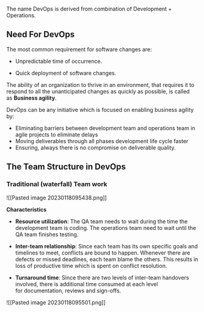 
The name DevOps is derived from combination of Development + Operations.

## Need For DevOps

The most common requirement for software changes are:

-   Unpredictable time of occurrence.
    
-   Quick deployment of software changes.

The ability of an organization to thrive in an environment, that requires it to respond to all the unanticipated changes as quickly as possible, is called as **Business agility**.

DevOps can be any initiative which is focused on enabling business agility by:

-   Eliminating barriers between development team and operations team in agile projects to eliminate delays
-   Moving deliverables through all phases development life cycle faster
-   Ensuring, always there is no compromise on deliverable quality.

## The Team Structure in DevOps

### Traditional (waterfall) Team work

![[Pasted image 20230118095438.png]]

**Characteristics**

-   **Resource utilization**: The QA team needs to wait during the time the development team is coding. The operations team need to wait until the QA team finishes testing.
    
-   **Inter-team relationship**: Since each team has its own specific goals and timelines to meet, conflicts are bound to happen. Whenever there are defects or missed deadlines, each team blame the others. This results in loss of productive time which is spent on conflict resolution.
    
-   **Turnaround time**: Since there are two levels of inter-team handovers involved, there is additional time consumed at each level for documentation, reviews and sign-offs.

![[Pasted image 20230118095501.png]]